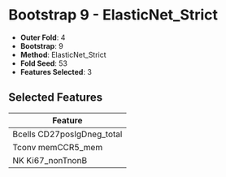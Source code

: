 # Bootstrap 9 - ElasticNet_Strict

- **Outer Fold**: 4
- **Bootstrap**: 9
- **Method**: ElasticNet_Strict
- **Fold Seed**: 53
- **Features Selected**: 3

## Selected Features

| Feature |
|---------|
| Bcells CD27posIgDneg_total |
| Tconv memCCR5_mem |
| NK Ki67_nonTnonB |
